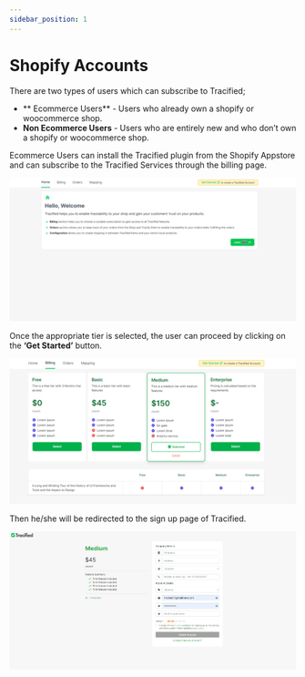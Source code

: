 ```yaml
---
sidebar_position: 1
---
```


# Shopify Accounts

There are two types of users which can subscribe to Tracified; 

- ** Ecommerce Users** -  Users who already own a shopify or woocommerce shop.
- **Non Ecommerce Users** - Users who are entirely new and who don’t own a shopify or   woocommerce shop.


Ecommerce Users can install the Tracified plugin from the Shopify Appstore and can subscribe to the Tracified Services through the billing page.

![MarineGEO circle logo](../../static/img/shopify1.png "MarineGEO logo")

Once the appropriate tier is selected, the user can proceed by clicking on the **‘Get Started’** button. 

![MarineGEO circle logo](../../static/img/shopify2.png "MarineGEO logo")

Then he/she will be redirected to the sign up page of Tracified. 


![MarineGEO circle logo](../../static/img/shopify3.png "MarineGEO logo")